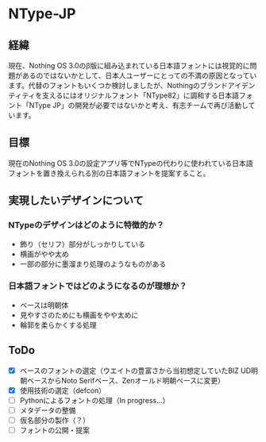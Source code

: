 # NType-JP
## 経緯
現在、Nothing OS 3.0のβ版に組み込まれている日本語フォントには視覚的に問題があるのではないかとして、日本人ユーザーにとっての不満の原因となっています。代替のフォントもいくつか検討しましたが、Nothingのブランドアイデンティティを支えるにはオリジナルフォント「NType82」に調和する日本語フォント「NType JP」の開発が必要ではないかと考え、有志チームで再び活動しています。
## 目標
現在のNothing OS 3.0の設定アプリ等でNTypeの代わりに使われている日本語フォントを置き換えられる別の日本語フォントを提案すること。
## 実現したいデザインについて
### NTypeのデザインはどのように特徴的か？
- 飾り（セリフ）部分がしっかりしている
- 横画がやや太め
- 一部の部分に墨溜まり処理のようなものがある
### 日本語フォントではどのようになるのが理想か？
- ベースは明朝体
- 見やすさのためにも横画をやや太めに
- 輪郭を柔らかくする処理
## ToDo
 - [x] ベースのフォントの選定（ウエイトの豊富さから当初想定していたBIZ UD明朝ベースからNoto Serifベース、Zenオールド明朝ベースに変更）
 - [x] 使用技術の選定（defcon）
 - [ ] Pythonによるフォントの処理（In progress...）
 - [ ] メタデータの整備
 - [ ] 仮名部分の製作（？）
 - [ ] フォントの公開・提案
